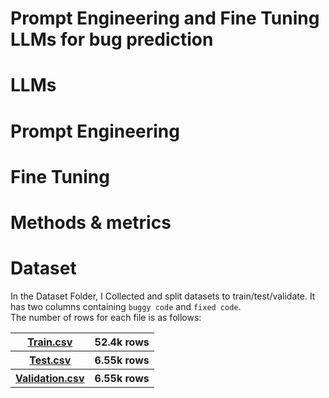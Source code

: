 # Prompt Engineering and Fine Tuning LLMs for bug prediction
# LLMs
# Prompt Engineering
# Fine Tuning
# Methods & metrics
# Dataset
In the Dataset Folder, I Collected and split datasets to train/test/validate. It has two columns containing ```buggy code``` and ```fixed code```.
<br>
The number of rows for each file is as follows:
<table style="width:100%">
 <tr>
    <th><a href="https://github.com/navidadkhah/Fine-Tuning-LLMs/blob/main/Dataset/train.csv">Train.csv</a></th>
    <th>52.4k rows</th>
  </tr>
   <tr>
     <th> <a href="https://github.com/navidadkhah/Fine-Tuning-LLMs/blob/main/Dataset/test.csv">Test.csv</a></th>
    <th>6.55k rows</th>
  </tr>
   <tr>
    <th><a href="https://github.com/navidadkhah/Fine-Tuning-LLMs/blob/main/Dataset/validation.csv">Validation.csv</a></th>
    <th>6.55k rows</th>
  </tr>
</table>
